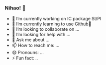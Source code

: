 ### Nihao! 👋

- 🔭 I’m currently working on IC package SI/PI
- 🌱 I’m currently learning to use Github🤪
- 👯 I’m looking to collaborate on ...
- 🤔 I’m looking for help with ...
- 💬 Ask me about ...
- 📫 How to reach me: ...
- 😄 Pronouns: ...
- ⚡ Fun fact: ..
